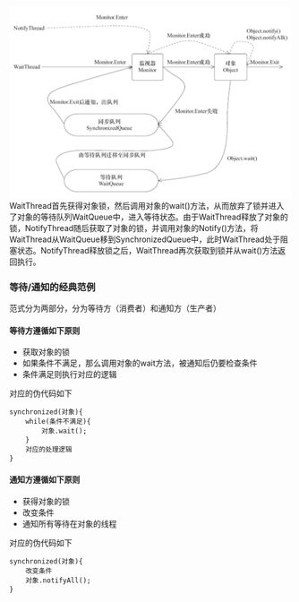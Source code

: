 ![](images/WaitNotify.png "所有的都正常运行时，请求流")
WaitThread首先获得对象锁，然后调用对象的wait()方法，从而放弃了锁并进入了对象的等待队列WaitQueue中，进入等待状态。由于WaitThread释放了对象的锁，NotifyThread随后获取了对象的锁，并调用对象的Notify()方法，将WaitThread从WaitQueue移到SynchronizedQueue中，此时WaitThread处于阻塞状态。NotifyThread释放锁之后，WaitThread再次获取到锁并从wait()方法返回执行。

### 等待/通知的经典范例
范式分为两部分，分为等待方（消费者）和通知方（生产者）
#### 等待方遵循如下原则
+ 获取对象的锁
+ 如果条件不满足，那么调用对象的wait方法，被通知后仍要检查条件
+ 条件满足则执行对应的逻辑

对应的伪代码如下

```
synchronized(对象){
	while(条件不满足){
		对象.wait();
	}
	对应的处理逻辑
}
```

#### 通知方遵循如下原则
+ 获得对象的锁
+ 改变条件
+ 通知所有等待在对象的线程

对应的伪代码如下

```
synchronized(对象){
	改变条件
	对象.notifyAll();
}
```
